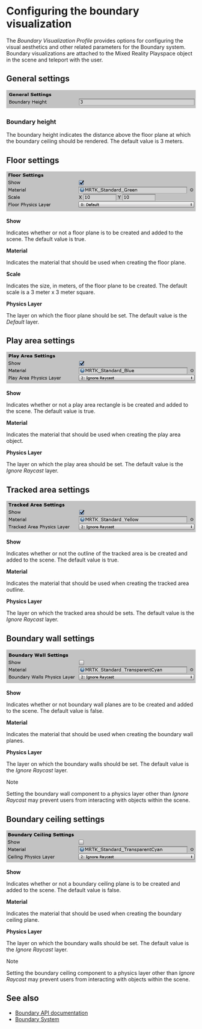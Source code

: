 # Configuring the boundary visualization

The *Boundary Visualization Profile* provides options for configuring the visual aesthetics and other related parameters for the Boundary system. Boundary visualizations are attached to the Mixed Reality Playspace object in the scene and teleport with the user.

## General settings

![Boundary Visualization General Settings](../Images/Boundary/BoundaryVisualizationGeneralSettings.png)

### Boundary height

The boundary height indicates the distance above the floor plane at which the boundary ceiling should be rendered. The default value is 3 meters.

## Floor settings

![Boundary Visualization Floor Settings](../Images/Boundary/BoundaryVisualizationFloorSettings.png)

**Show**

Indicates whether or not a floor plane is to be created and added to the scene. The default value is true.

**Material**

Indicates the material that should be used when creating the floor plane.

**Scale**

Indicates the size, in meters, of the floor plane to be created. The default scale is a 3 meter x 3 meter square.

**Physics Layer**

The layer on which the floor plane should be set. The default value is the *Default* layer.

## Play area settings

![Boundary Visualization Play Area Settings](../Images/Boundary/BoundaryVisualizationPlayAreaSettings.png)

**Show**

Indicates whether or not a play area rectangle is be created and added to the scene. The default value is true.

**Material**

Indicates the material that should be used when creating the play area object.

**Physics Layer**

The layer on which the play area should be set. The default value is the *Ignore Raycast* layer.

## Tracked area settings

![Boundary Visualization Tracked Area Settings](../Images/Boundary/BoundaryVisualizationTrackedAreaSettings.png)

**Show**

Indicates whether or not the outline of the tracked area is be created and added to the scene. The default value is true.

**Material**

Indicates the material that should be used when creating the tracked area outline.

**Physics Layer**

The layer on which the tracked area should be sets. The default value is the *Ignore Raycast* layer.

## Boundary wall settings

![Boundary Visualization Boundary Wall Settings](../Images/Boundary/BoundaryVisualizationWallSettings.png)

**Show**

Indicates whether or not boundary wall planes are to be created and added to the scene. The default value is false.

**Material**

Indicates the material that should be used when creating the boundary wall planes.

**Physics Layer**

The layer on which the boundary walls should be set. The default value is the *Ignore Raycast* layer.

> [!NOTE]
> Setting the boundary wall component to a physics layer other than *Ignore Raycast* may prevent users from interacting with objects within the scene.

## Boundary ceiling settings

![Boundary Visualization Boundary Ceiling Settings](../Images/Boundary/BoundaryVisualizationCeilingSettings.png)

**Show**

Indicates whether or not a boundary ceiling plane is to be created and added to the scene. The default value is false.

**Material**

Indicates the material that should be used when creating the boundary ceiling plane.

**Physics Layer**

The layer on which the boundary walls should be set. The default value is the *Ignore Raycast* layer.

> [!NOTE]
> Setting the boundary ceiling component to a physics layer other than *Ignore Raycast* may prevent users from interacting with objects within the scene.

## See also

- [Boundary API documentation](xref:Microsoft.MixedReality.Toolkit.Boundary)
- [Boundary System](BoundarySystemGettingStarted.md)
